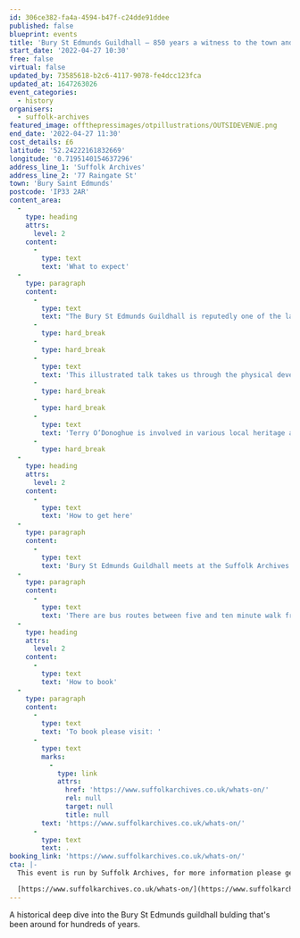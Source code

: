 ```yaml
---
id: 306ce382-fa4a-4594-b47f-c24dde91ddee
published: false
blueprint: events
title: 'Bury St Edmunds Guildhall – 850 years a witness to the town and county'
start_date: '2022-04-27 10:30'
free: false
virtual: false
updated_by: 73585618-b2c6-4117-9078-fe4dcc123fca
updated_at: 1647263026
event_categories:
  - history
organisers:
  - suffolk-archives
featured_image: offthepressimages/otpillustrations/OUTSIDEVENUE.png
end_date: '2022-04-27 11:30'
cost_details: £6
latitude: '52.24222161832669'
longitude: '0.7195140154637296'
address_line_1: 'Suffolk Archives'
address_line_2: '77 Raingate St'
town: 'Bury Saint Edmunds'
postcode: 'IP33 2AR'
content_area:
  -
    type: heading
    attrs:
      level: 2
    content:
      -
        type: text
        text: 'What to expect'
  -
    type: paragraph
    content:
      -
        type: text
        text: "The Bury St Edmunds Guildhall is reputedly one of the largest and certainly longest continuously used civic building in England. Its long history began under the shadow of one of the most powerful Benedictine abbeys in the land and as such was a focus of tension between town and abbey. Following the abbey’s dissolution, being the administrative centre of town life for the next 300 years, it witnessed both violence and celebration in equal measure. \_The Guildhall has also played a significant role in shaping the course of the nation’s history, even into the twentieth century and the dark days of the Second World War."
      -
        type: hard_break
      -
        type: hard_break
      -
        type: text
        text: 'This illustrated talk takes us through the physical development of the Guildhall over the centuries, including the notable events and famous personalities who have passed through its imposing entrance.'
      -
        type: hard_break
      -
        type: hard_break
      -
        type: text
        text: 'Terry O’Donoghue is involved in various local heritage activities including being a registered town guide, historical adviser to the WSH history society, Guildhall volunteer and trustee of the Bury Society. Terry is also active as a speaker on many aspects of the town and county history.'
      -
        type: hard_break
  -
    type: heading
    attrs:
      level: 2
    content:
      -
        type: text
        text: 'How to get here'
  -
    type: paragraph
    content:
      -
        type: text
        text: 'Bury St Edmunds Guildhall meets at the Suffolk Archives in Bury St Edmunds, IP33 2AR.'
  -
    type: paragraph
    content:
      -
        type: text
        text: 'There are bus routes between five and ten minute walk from the venue.'
  -
    type: heading
    attrs:
      level: 2
    content:
      -
        type: text
        text: 'How to book'
  -
    type: paragraph
    content:
      -
        type: text
        text: 'To book please visit: '
      -
        type: text
        marks:
          -
            type: link
            attrs:
              href: 'https://www.suffolkarchives.co.uk/whats-on/'
              rel: null
              target: null
              title: null
        text: 'https://www.suffolkarchives.co.uk/whats-on/'
      -
        type: text
        text: .
booking_link: 'https://www.suffolkarchives.co.uk/whats-on/'
cta: |-
  This event is run by Suffolk Archives, for more information please get in touch via:

  [https://www.suffolkarchives.co.uk/whats-on/](https://www.suffolkarchives.co.uk/whats-on/)
---
```

A historical deep dive into the Bury St Edmunds guildhall bulding that's been around for hundreds of years.